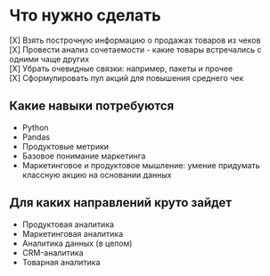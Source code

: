 # Что нужно сделать
 [X] Взять построчную информацию о продажах товаров из чеков  
 [X] Провести анализ сочетаемости - какие товары встречались с одними чаще других  
 [X] Убрать очевидные связки: например, пакеты и прочее  
 [Х] Сформулировать пул акций для повышения среднего чек    

## Какие навыки потребуются
 - Python  
 - Pandas  
 - Продуктовые метрики  
 - Базовое понимание маркетинга  
 - Маркетинговое и продуктовое мышление: умение придумать классную акцию на основании данных  

## Для каких направлений круто зайдет
 - Продуктовая аналитика  
 - Маркетинговая аналитика  
 - Аналитика данных (в целом)  
 - CRM-аналитика  
 - Товарная аналитика  